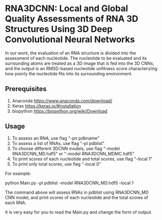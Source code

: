 # RNA3DCNN: Local and Global Quality Assessments of RNA 3D Structures Using 3D Deep Convolutional Neural Networks

In our work, the evaluation of an RNA structure is divided into the assessment of each nucleotide. The nucleotide to be evaluated and its surrounding atoms are treated as a 3D image that is fed into the 3D CNNs, and the output is an RMSD-based nucleotide unfitness score characterizing how poorly the nucleotide fits into its surrounding environment.

## Prerequisites
1. Anaconda https://www.anaconda.com/download/
2. Keras https://keras.io/#installation
3. biopython https://biopython.org/wiki/Download

## Usage

1. To assess an RNA, use flag "-pn pdbname" 
2. To assess a list of RNAs, use flag "-pl pdblist"
3. To choose different 3DCNN models, use flag "-model RNA3DCNN_MD.hdf5" or "-model RNA3DCNN_MDMC.hdf5"
4. To print scores of each nucleotide and total scores, use flag "-local 1"
5. To print only total scores, use flag "-local 0"

For example:

python Main.py -pl pdblist -model RNA3DCNN_MD.hdf5 -local 1

The command above will assess RNAs in pdblist using RNA3DCNN_MD CNN model, and print scores of each nucleotide and the total scores of each RNA.

It is very easy for you to read the Main.py and change the form of output.

